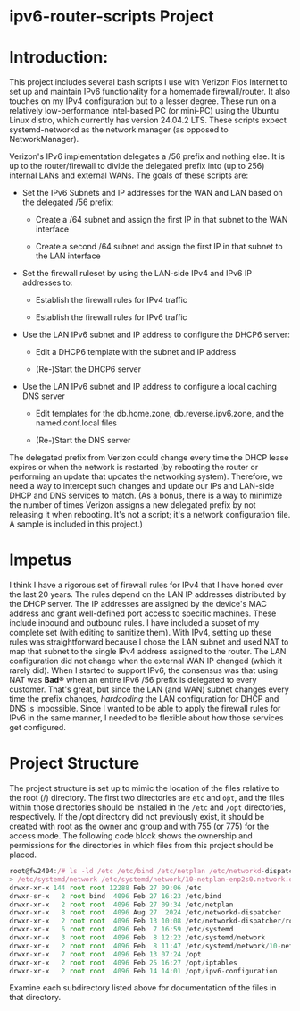 # ipv6-router-scripts Project

# Introduction:

This project includes several bash scripts I use with Verizon Fios Internet to set up and maintain IPv6 functionality for a homemade firewall/router. It also touches on my IPv4 configuration but to a lesser degree. These run on a relatively low-performance Intel-based PC (or mini-PC) using the Ubuntu Linux distro, which currently has version 24.04.2 LTS. These scripts expect systemd-networkd as the network manager (as opposed to NetworkManager).

Verizon's IPv6 implementation delegates a /56 prefix and nothing else. It is up to the router/firewall to divide the delegated prefix into (up to 256) internal LANs and external WANs. The goals of these scripts are:

*   Set the IPv6 Subnets and IP addresses for the WAN and LAN based on the delegated /56 prefix:
    
    *   Create a /64 subnet and assign the first IP in that subnet to the WAN interface
        
    *   Create a second /64 subnet and assign the first IP in that subnet to the LAN interface
        
*   Set the firewall ruleset by using the LAN-side IPv4 and IPv6 IP addresses to:
    
    *   Establish the firewall rules for IPv4 traffic
        
    *   Establish the firewall rules for IPv6 traffic
        
*   Use the LAN IPv6 subnet and IP address to configure the DHCP6 server:
    
    *   Edit a DHCP6 template with the subnet and IP address
        
    *   (Re-)Start the DHCP6 server
        
*   Use the LAN IPv6 subnet and IP address to configure a local caching DNS server
    
    *   Edit templates for the db.home.zone, db.reverse.ipv6.zone, and the named.conf.local files
        
    *   (Re-)Start the DNS server
        

The delegated prefix from Verizon could change every time the DHCP lease expires or when the network is restarted (by rebooting the router or performing an update that updates the networking system). Therefore, we need a way to intercept such changes and update our IPs and LAN-side DHCP and DNS services to match. (As a bonus, there is a way to minimize the number of times Verizon assigns a new delegated prefix by not releasing it when rebooting. It's not a script; it's a network configuration file. A sample is included in this project.)

# Impetus

I think I have a rigorous set of firewall rules for IPv4 that I have honed over the last 20 years. The rules depend on the LAN IP addresses distributed by the DHCP server. The IP addresses are assigned by the device's MAC address and grant well-defined port access to specific machines. These include inbound and outbound rules. I have included a subset of my complete set (with editing to sanitize them). With IPv4, setting up these rules was straightforward because I chose the LAN subnet and used NAT to map that subnet to the single IPv4 address assigned to the router. The LAN configuration did not change when the external WAN IP changed (which it rarely did). When I started to support IPv6, the consensus was that using NAT was **Bad®** when an entire IPv6 /56 prefix is delegated to every customer. That's great, but since the LAN (and WAN) subnet changes every time the prefix changes, _hardcoding_ the LAN configuration for DHCP and DNS is impossible. Since I wanted to be able to apply the firewall rules for IPv6 in the same manner, I needed to be flexible about how those services get configured.

# Project Structure

The project structure is set up to mimic the location of the files relative to the root (/) directory. The first two directories are `etc` and `opt`, and the files within those directories should be installed in the `/etc` and `/opt` directories, respectively. If the /opt directory did not previously exist, it should be created with root as the owner and group and with 755 (or 775) for the access mode. The following code block shows the ownership and permissions for the directories in which files from this project should be placed.

```javascript
root@fw2404:/# ls -ld /etc /etc/bind /etc/netplan /etc/networkd-dispatcher /etc/networkd-dispatcher/routable.d /etc/systemd \
> /etc/systemd/network /etc/systemd/network/10-netplan-enp2s0.network.d /opt /opt/iptables /opt/ipv6-configuration
drwxr-xr-x 144 root root 12288 Feb 27 09:06 /etc
drwxr-sr-x   2 root bind  4096 Feb 27 16:23 /etc/bind
drwxr-xr-x   2 root root  4096 Feb 27 09:34 /etc/netplan
drwxr-xr-x   8 root root  4096 Aug 27  2024 /etc/networkd-dispatcher
drwxr-xr-x   2 root root  4096 Feb 13 10:08 /etc/networkd-dispatcher/routable.d
drwxr-xr-x   6 root root  4096 Feb  7 16:59 /etc/systemd
drwxr-xr-x   3 root root  4096 Feb  8 12:22 /etc/systemd/network
drwxr-xr-x   2 root root  4096 Feb  8 11:47 /etc/systemd/network/10-netplan-enp2s0.network.d
drwxr-xr-x   7 root root  4096 Feb 13 07:24 /opt
drwxr-xr-x   2 root root  4096 Feb 25 16:27 /opt/iptables
drwxr-xr-x   2 root root  4096 Feb 14 14:01 /opt/ipv6-configuration

```

Examine each subdirectory listed above for documentation of the files in that directory.
